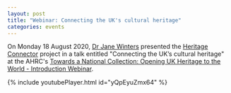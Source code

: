 ```yaml
---
layout: post
title: "Webinar: Connecting the UK's cultural heritage"
categories: events
---
```


On Monday 18 August 2020, [Dr Jane Winters](https://research.sas.ac.uk/search/staff/126/professor-jane-winters) presented the [Heritage Connector](https://www.sciencemuseumgroup.org.uk/project/heritage-connector/) project in a talk entitled "Connecting the UK’s cultural heritage" at the AHRC's [Towards a National Collection: Opening UK Heritage to the World - Introduction Webinar](https://ahrc.ukri.org/research/fundedthemesandprogrammes/tanc-opening-uk-heritage-to-the-world/). 

{% include youtubePlayer.html id="yQpEyuZmx64" %}
